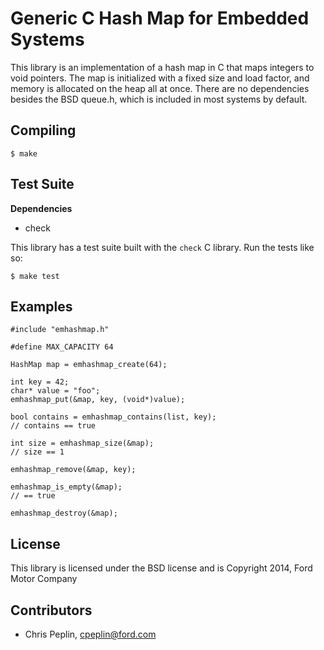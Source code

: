 Generic C Hash Map for Embedded Systems
====================================

This library is an implementation of a hash map in C that maps integers to void
pointers. The map is initialized with a fixed size and load factor, and memory
is allocated on the heap all at once. There are no dependencies besides the BSD
queue.h, which is included in most systems by default.

## Compiling

    $ make

## Test Suite

**Dependencies**

* check

This library has a test suite built with the `check` C library. Run the tests
like so:

    $ make test

## Examples

    #include "emhashmap.h"

    #define MAX_CAPACITY 64

    HashMap map = emhashmap_create(64);

    int key = 42;
    char* value = "foo";
    emhashmap_put(&map, key, (void*)value);

    bool contains = emhashmap_contains(list, key);
    // contains == true

    int size = emhashmap_size(&map);
    // size == 1

    emhashmap_remove(&map, key);

    emhashmap_is_empty(&map);
    // == true

    emhashmap_destroy(&map);

## License

This library is licensed under the BSD license and is Copyright 2014,
Ford Motor Company

## Contributors

* Chris Peplin, cpeplin@ford.com
